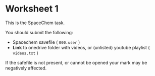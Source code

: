 # Worksheet 1
This is the SpaceChem task.

You should submit the following:

* Spacechem savefile ( `000.user` )
* **Link** to onedrive folder with videos, or (unlisted) youtube playlist ( `videos.txt` )

If the safefile is not present, or cannot be opened your mark may be negatively affected.
